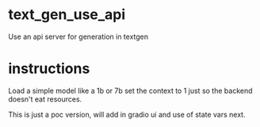 # text_gen_use_api
 Use an api server for generation in textgen

# instructions

Load a simple model like a 1b or 7b set the context to 1 just so the backend doesn't eat resources. 

This is just a poc version, will add in gradio ui and use of state vars next. 

